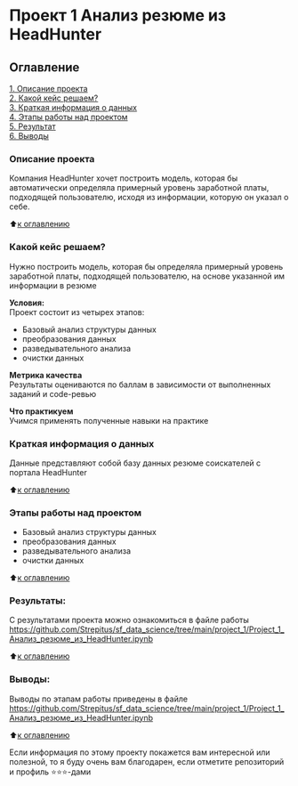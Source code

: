 # Проект 1 Анализ резюме из HeadHunter

## Оглавление  
[1. Описание проекта](https://github.com/Strepitus/sf_data_science/tree/main/project_1/README.md#Описание-проекта)  
[2. Какой кейс решаем?](https://github.com/Strepitus/sf_data_science/tree/main/project_1/README.md#Какой-кейс-решаем)  
[3. Краткая информация о данных](https://github.com/Strepitus/sf_data_science/tree/main/project_1/README.md#Краткая-информация-о-данных)  
[4. Этапы работы над проектом](https://github.com/Strepitus/sf_data_science/tree/main/project_1/README.md#Этапы-работы-над-проектом)  
[5. Результат](https://github.com/Strepitus/sf_data_science/tree/main/project_1/README.md#Результат)    
[6. Выводы](https://github.com/Strepitus/sf_data_science/tree/main/project_1/README.md#Выводы) 

### Описание проекта    
Компания HeadHunter хочет построить модель, которая бы автоматически определяла примерный уровень заработной платы, подходящей пользователю, исходя из информации, которую он указал о себе. 

:arrow_up:[к оглавлению](https://github.com/Strepitus/sf_data_science/tree/main/project_1/README.md#Оглавление)


### Какой кейс решаем?    
Нужно построить модель, которая бы определяла примерный уровень заработной платы, подходящей пользователю, на основе указанной им информации в резюме

**Условия:**  
Проект состоит из четырех этапов:
- Базовый анализ структуры данных
- преобразования данных
- разведывательного анализа
- очистки данных

**Метрика качества**     
Результаты оцениваются по баллам в зависимости от выполненных заданий и code-ревью

**Что практикуем**     
Учимся применять полученные навыки на практике


### Краткая информация о данных
Данные представляют собой базу данных резюме соискателей с портала HeadHunter
  
:arrow_up:[к оглавлению](https://github.com/Strepitus/sf_data_science/tree/main/project_1/README.md#Оглавление)


### Этапы работы над проектом  
- Базовый анализ структуры данных
- преобразования данных
- разведывательного анализа
- очистки данных

:arrow_up:[к оглавлению](https://github.com/Strepitus/sf_data_science/tree/main/project_1/README.md#Оглавление)


### Результаты:  
С результатами проекта можно ознакомиться в файле работы https://github.com/Strepitus/sf_data_science/tree/main/project_1/Project_1_Анализ_резюме_из_HeadHunter.ipynb

:arrow_up:[к оглавлению](https://github.com/Strepitus/sf_data_science/tree/main/project_1/README.md#Оглавление)


### Выводы:  
Выводы по этапам работы приведены в файле https://github.com/Strepitus/sf_data_science/tree/main/project_1/Project_1_Анализ_резюме_из_HeadHunter.ipynb

:arrow_up:[к оглавлению](https://github.com/Strepitus/sf_data_science/tree/main/project_1/README.md#Оглавление)


Если информация по этому проекту покажется вам интересной или полезной, то я буду очень вам благодарен, если отметите репозиторий и профиль ⭐️⭐️⭐️-дами